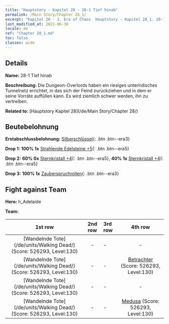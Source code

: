 ```yaml
---
title: "Hauptstory - Kapitel 28 - 28-1 Tief hinab"
permalink: /Main Story/Chapter 28_1/
excerpt: "Kapitel 28 - 1. Era of Chaos  Hauptstory - Kapitel 28_1. 28-1 Tief hinab"
last_modified_at: 2021-06-30
locale: de
ref: "Chapter 28_1.md"
toc: false
classes: wide
---
```


## Details

 **Name:** 28-1 Tief hinab

 **Beschreibung:** Die Dungeon-Overlords haben ein riesiges unterirdisches Tunnelnetz errichtet, in das sich der Feind zurückziehen und in dem er seine Vorräte auffüllen kann. Es wird ziemlich schwer werden, ihn zu vertreiben.

 **Related to:** [Hauptstory Kapitel 28](/de/Main Story/Chapter 28/)

## Beutebelohnung

 **Erstabschlussbelohnung:** [Silberschlüssel](/ItemsDE/con_693/){: .btn .btn--era3}

 **Drop 1:** **100% 1x** [Strahlende Edelsteine +5](/ItemsDE/mat_100/){: .btn .btn--era5}

 **Drop 2:** **60% 0x** [Sternkristall +4](/ItemsDE/mat_94/){: .btn .btn--era5}, **40% 1x** [Sternkristall +4](/ItemsDE/mat_94/){: .btn .btn--era5}

 **Drop 3:** **100% 1x** [Zauberspruchrollen](/ItemsDE/con_694/){: .btn .btn--era3}


## Fight against Team
 **Hero:** h_Adelaide

 **Team:**


  | 1st row | 2nd row | 3rd row | 4th row |
  |:----:|:----:|:----|:----:|
  | [Wandelnde Tote](/de/units/Walking Dead/) (Score: 526293, Level:130)  | - | - | - |
  | [Wandelnde Tote](/de/units/Walking Dead/) (Score: 526293, Level:130)  | - | - | [Betrachter](/de/units/Beholder/) (Score: 526293, Level:130)  |
  | [Wandelnde Tote](/de/units/Walking Dead/) (Score: 526293, Level:130)  | - | - | - |
  | [Wandelnde Tote](/de/units/Walking Dead/) (Score: 526293, Level:130)  | - | - | [Medusa](/de/units/Medusa/) (Score: 526293, Level:130)  |



